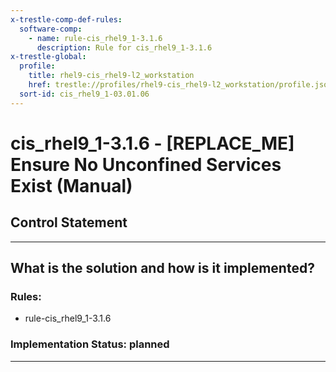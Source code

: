 ```yaml
---
x-trestle-comp-def-rules:
  software-comp:
    - name: rule-cis_rhel9_1-3.1.6
      description: Rule for cis_rhel9_1-3.1.6
x-trestle-global:
  profile:
    title: rhel9-cis_rhel9-l2_workstation
    href: trestle://profiles/rhel9-cis_rhel9-l2_workstation/profile.json
  sort-id: cis_rhel9_1-03.01.06
---
```


# cis_rhel9_1-3.1.6 - \[REPLACE_ME\] Ensure No Unconfined Services Exist (Manual)

## Control Statement

______________________________________________________________________

## What is the solution and how is it implemented?

<!-- For implementation status enter one of: implemented, partial, planned, alternative, not-applicable -->

<!-- Note that the list of rules under ### Rules: is read-only and changes will not be captured after assembly to JSON -->

<!-- Add control implementation description here for control: cis_rhel9_1-3.1.6 -->

### Rules:

  - rule-cis_rhel9_1-3.1.6

### Implementation Status: planned

______________________________________________________________________
